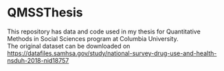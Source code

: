 # QMSSThesis

This repository has data and code used in my thesis for Quantitative Methods in Social Sciences program at Columbia University.  
The original dataset can be downloaded on https://datafiles.samhsa.gov/study/national-survey-drug-use-and-health-nsduh-2018-nid18757
